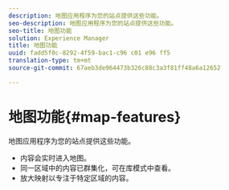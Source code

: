 ```yaml
---
description: 地图应用程序为您的站点提供这些功能。
seo-description: 地图应用程序为您的站点提供这些功能。
seo-title: 地图功能
solution: Experience Manager
title: 地图功能
uuid: fadd5f0c-8292-4f59-bac1-c96 c01 e96 ff5
translation-type: tm+mt
source-git-commit: 67aeb3de964473b326c88c3a3f81ff48a6a12652

---
```



# 地图功能{#map-features}

地图应用程序为您的站点提供这些功能。



* 内容会实时进入地图。
* 同一区域中的内容已群集化，可在库模式中查看。
* 放大映射以专注于特定区域的内容。

